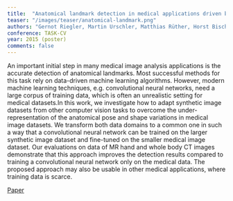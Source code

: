 ```yaml
---
title:  "Anatomical landmark detection in medical applications driven by synthetic data"
teaser: "/images/teaser/anatomical-landmark.png"
authors: "Gernot Riegler, Martin Urschler, Matthias Rüther, Horst Bischof, Darko Stern"
conference: TASK-CV
year: 2015 (poster)
comments: false
---
```


An important initial step in many medical image analysis applications is the accurate detection of anatomical landmarks. Most successful methods for this task rely on data-driven machine learning algorithms. However, modern machine learning techniques, e.g. convolutional neural networks, need a large corpus of training data, which is often an unrealistic setting for medical datasets.In this work, we investigate how to adapt synthetic image datasets from other computer vision tasks to overcome the under-representation of the anatomical pose and shape variations in medical image datasets. We transform both data domains to a common one in such a way that a convolutional neural network can be trained on the larger synthetic image dataset and fine-tuned on the smaller medical image dataset. Our evaluations on data of MR hand and whole body CT images demonstrate that this approach improves the detection results compared to training a convolutional neural network only on the medical data. The proposed approach may also be usable in other medical applications, where training data is scarce.

[Paper](/papers/anatomical-landmark.pdf)
